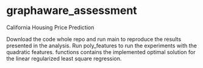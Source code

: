 # graphaware_assessment
California Housing Price Prediction

Download the code whole repo and run main to reproduce the results presented in the analysis.
Run poly_features to run the experiments with the quadratic features.
functions contains the implemented optimal solution for the linear regularized least square regression.
